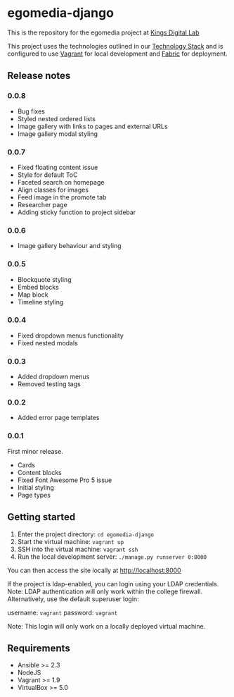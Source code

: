 # egomedia-django

This is the repository for the egomedia project at [Kings Digital Lab](https://kdl.kcl.ac.uk)

This project uses the technologies outlined in our [Technology Stack](https://stackshare.io/kings-digital-lab/django) and is configured to use [Vagrant](https://www.vagrantup.com/) for local development and [Fabric](http://www.fabfile.org/) for deployment.

## Release notes

### 0.0.8

- Bug fixes
- Styled nested ordered lists
- Image gallery with links to pages and external URLs
- Image gallery modal styling

### 0.0.7

- Fixed floating content issue
- Style for default ToC
- Faceted search on homepage
- Align classes for images
- Feed image in the promote tab
- Researcher page
- Adding sticky function to project sidebar

### 0.0.6

- Image gallery behaviour and styling

### 0.0.5

- Blockquote styling
- Embed blocks
- Map block
- Timeline styling

### 0.0.4

- Fixed dropdown menus functionality
- Fixed nested modals

### 0.0.3

- Added dropdown menus
- Removed testing tags

### 0.0.2

- Added error page templates

### 0.0.1

First minor release.

- Cards
- Content blocks
- Fixed Font Awesome Pro 5 issue
- Initial styling
- Page types

## Getting started

1. Enter the project directory: `cd egomedia-django`
2. Start the virtual machine: `vagrant up`
3. SSH into the virtual machine: `vagrant ssh`
4. Run the local development server: `./manage.py runserver 0:8000`

You can then access the site locally at [http://localhost:8000](http://localhost:8000)

If the project is ldap-enabled, you can login using your LDAP credentials. Note: LDAP authentication will only work within the college firewall. Alternatively, use the default superuser login:

username: `vagrant`
password: `vagrant`

Note: This login will only work on a locally deployed virtual machine.

## Requirements

- Ansible >= 2.3
- NodeJS
- Vagrant >= 1.9
- VirtualBox >= 5.0
